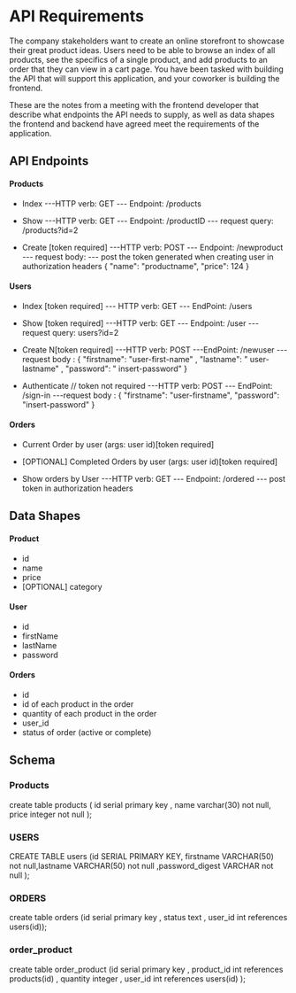 # API Requirements

The company stakeholders want to create an online storefront to showcase their great product ideas. Users need to be able to browse an index of all products, see the specifics of a single product, and add products to an order that they can view in a cart page. You have been tasked with building the API that will support this application, and your coworker is building the frontend.

These are the notes from a meeting with the frontend developer that describe what endpoints the API needs to supply, as well as data shapes the frontend and backend have agreed meet the requirements of the application.

## API Endpoints

#### Products

- Index
  ---HTTP verb: GET
  --- Endpoint: /products

- Show
  ---HTTP verb: GET
  --- Endpoint: /productID
  --- request query: /products?id=2

- Create [token required]
  ---HTTP verb: POST
  --- Endpoint: /newproduct
  --- request body:
  --- post the token generated when creating user in authorization headers
  {
  "name": "productname",
  "price": 124
  }

#### Users

- Index [token required]
  --- HTTP verb: GET
  --- EndPoint: /users

- Show [token required]
  ---HTTP verb: GET
  --- Endpoint: /user
  --- request query: users?id=2

- Create N[token required]
  ---HTTP verb: POST
  ---EndPoint: /newuser
  ---request body :
  {
  "firstname": "user-first-name" ,
  "lastname": " user-lastname" ,
  "password": " insert-password"
  }

- Authenticate // token not required
  ---HTTP verb: POST
  --- EndPoint: /sign-in
  ---request body :
  {
  "firstname": "user-firstname",
  "password": "insert-password"
  }

#### Orders

- Current Order by user (args: user id)[token required]
- [OPTIONAL] Completed Orders by user (args: user id)[token required]

- Show orders by User
  ---HTTP verb: GET
  --- Endpoint: /ordered
  --- post token in authorization headers

## Data Shapes

#### Product

- id
- name
- price
- [OPTIONAL] category

#### User

- id
- firstName
- lastName
- password

#### Orders

- id
- id of each product in the order
- quantity of each product in the order
- user_id
- status of order (active or complete)

## Schema

### Products

create table products ( id serial primary key , name varchar(30) not null, price integer not null );

### USERS

CREATE TABLE users (id SERIAL PRIMARY KEY, firstname VARCHAR(50) not null,lastname VARCHAR(50) not null ,password_digest VARCHAR not null
);

### ORDERS

create table orders (id serial primary key , status text , user_id int references users(id));

### order_product

create table order_product (id serial primary key , product_id int references products(id) , quantity integer , user_id int references users(id) );
